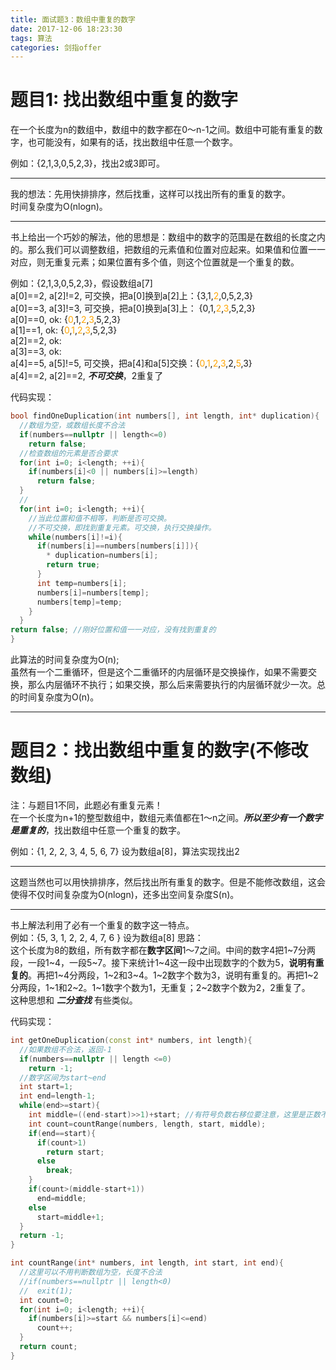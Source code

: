 ```yaml
---
title: 面试题3：数组中重复的数字
date: 2017-12-06 18:23:30
tags: 算法
categories: 剑指offer
---
```


# 题目1: 找出数组中重复的数字  
在一个长度为n的数组中，数组中的数字都在0～n-1之间。数组中可能有重复的数字，也可能没有，如果有的话，找出数组中任意一个数字。  

例如：{2,1,3,0,5,2,3}，找出2或3即可。  

---
我的想法：先用快排排序，然后找重，这样可以找出所有的重复的数字。  
时间复杂度为O(nlogn)。  

----
书上给出一个巧妙的解法，他的思想是：数组中的数字的范围是在数组的长度之内的。那么我们可以调整数组，把数组的元素值和位置对应起来。如果值和位置一一对应，则无重复元素；如果位置有多个值，则这个位置就是一个重复的数。  

例如：{2,1,3,0,5,2,3}，假设数组a[7]  
a[0]==2, a[2]!=2, 可交换，把a[0]换到a[2]上：{3,1,<font color=orange>2</font>,0,5,2,3}  
a[0]==3, a[3]!=3, 可交换，把a[0]换到a[3]上： {0,1,<font color=orange>2</font>,<font color=orange>3</font>,5,2,3}  
a[0]==0, ok: {<font color=orange>0</font>,1,<font color=orange>2</font>,<font color=orange>3</font>,5,2,3}  
a[1]==1, ok: {<font color=orange>0</font>,<font color=orange>1</font>,<font color=orange>2</font>,<font color=orange>3</font>,5,2,3}  
a[2]==2, ok:  
a[3]==3, ok:  
a[4]==5, a[5]!=5, 可交换，把a[4]和a[5]交换：{<font color=orange>0</font>,<font color=orange>1</font>,<font color=orange>2</font>,<font color=orange>3</font>,2,<font color=orange>5</font>,3}   
a[4]==2, a[2]==2, ***不可交换***，2重复了

代码实现：  
```c++
bool findOneDuplication(int numbers[], int length, int* duplication){
  //数组为空，或数组长度不合法
  if(numbers==nullptr || length<=0)
    return false;
  //检查数组的元素是否合要求
  for(int i=0; i<length; ++i){
    if(numbers[i]<0 || numbers[i]>=length)
      return false;
  }
  //
  for(int i=0; i<length; ++i){
    //当此位置和值不相等，判断是否可交换。
    //不可交换，即找到重复元素。可交换，执行交换操作。
    while(numbers[i]!=i){
      if(numbers[i]==numbers[numbers[i]]){
        * duplication=numbers[i];
        return true;
      }
      int temp=numbers[i];
      numbers[i]=numbers[temp];
      numbers[temp]=temp;
    }
  }
return false; //刚好位置和值一一对应，没有找到重复的
}
```
此算法的时间复杂度为O(n);  
虽然有一个二重循环，但是这个二重循环的内层循环是交换操作，如果不需要交换，那么内层循环不执行；如果交换，那么后来需要执行的内层循环就少一次。总的时间复杂度为O(n)。

----
# 题目2：找出数组中重复的数字(不修改数组)  
注：与题目1不同，此题必有重复元素！  
在一个长度为n+1的整型数组中，数组元素值都在1～n之间。***所以至少有一个数字是重复的***，找出数组中任意一个重复的数字。

例如：{1, 2, 2, 3, 4, 5, 6, 7}   设为数组a[8]，算法实现找出2

----
这题当然也可以用快排排序，然后找出所有重复的数字。但是不能修改数组，这会使得不仅时间复杂度为O(nlogn)，还多出空间复杂度S(n)。

----
书上解法利用了必有一个重复的数字这一特点。  
例如：{5, 3, 1, 2, 2, 4, 7, 6 }   设为数组a[8]
思路：  
这个长度为8的数组，所有数字都在**数字区间**1～7之间。中间的数字4把1~7分两段，一段1~4，一段5~7。接下来统计1~4这一段中出现数字的个数为5，__说明有重复的__。再把1~4分两段，1~2和3~4。1~2数字个数为3，说明有重复的。再把1~2分两段，1~1和2~2。1~1数字个数为1，无重复；2~2数字个数为2，2重复了。  
这种思想和 ***二分查找*** 有些类似。  

代码实现：  
```c++
int getOneDuplication(const int* numbers, int length){
  //如果数组不合法，返回-1
  if(numbers==nullptr || length <=0)
    return -1;
  //数字区间为start~end
  int start=1;
  int end=length-1;
  while(end>=start){
    int middle=((end-start)>>1)+start; //有符号负数右移位要注意，这里是正数不用担心。
    int count=countRange(numbers, length, start, middle);
    if(end==start){
      if(count>1)
        return start;
      else
        break;
    }
    if(count>(middle-start+1))
      end=middle;
    else
      start=middle+1;
  }
  return -1;
}
```

```c++
int countRange(int* numbers, int length, int start, int end){
  //这里可以不用判断数组为空，长度不合法
  //if(numbers==nullptr || length<0)
  //  exit(1);
  int count=0;
  for(int i=0; i<length; ++i){
    if(numbers[i]>=start && numbers[i]<=end)
      count++;
  }
  return count;
}
```
